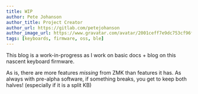 ```yaml
---
title: WIP
author: Pete Johanson
author_title: Project Creator
author_url: https://gitlab.com/petejohanson
author_image_url: https://www.gravatar.com/avatar/2001ceff7e9dc753cf96fcb2e6f41110
tags: [keyboards, firmware, oss, ble]
---
```


This blog is a work-in-progress as I work on basic docs + blog on this nascent keyboard firmware.

As is, there are more features _missing_ from ZMK than features it has. As always with pre-alpha software,
if something breaks, you get to keep both halves! (especially if it is a split KB)

